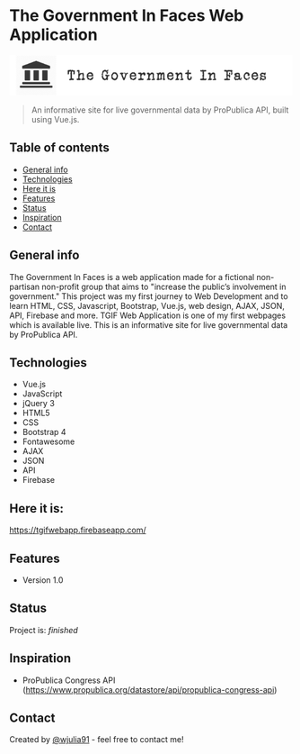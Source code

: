 # The Government In Faces Web Application
![WebApp Logo](./img/tgif_logo5.png)
> An informative site for live governmental data by ProPublica API, built using Vue.js. 
 

## Table of contents
* [General info](#general-info)
* [Technologies](#technologies)
* [Here it is](#hereitis)
* [Features](#features)
* [Status](#status)
* [Inspiration](#inspiration)
* [Contact](#contact)

## General info
The Government In Faces is a web application made for a fictional non-partisan non-profit group that aims to "increase the public’s involvement in government." This project was my first journey to Web Development and to learn HTML, CSS, Javascript, Bootstrap, Vue.js, web design, AJAX, JSON, API, Firebase and more. TGIF Web Application is one of my first webpages which is available live. This is an informative site for live governmental data by ProPublica API.

## Technologies
* Vue.js
* JavaScript
* jQuery 3
* HTML5
* CSS
* Bootstrap 4
* Fontawesome
* AJAX
* JSON
* API
* Firebase

## Here it is:
<a href="https://tgifwebapp.firebaseapp.com/">https://tgifwebapp.firebaseapp.com/</a>

## Features
* Version 1.0

## Status
Project is: _finished_

## Inspiration
- ProPublica Congress API (https://www.propublica.org/datastore/api/propublica-congress-api)

## Contact
Created by [@wjulia91](https://www.linkedin.com/in/wjulia91/) - feel free to contact me!
